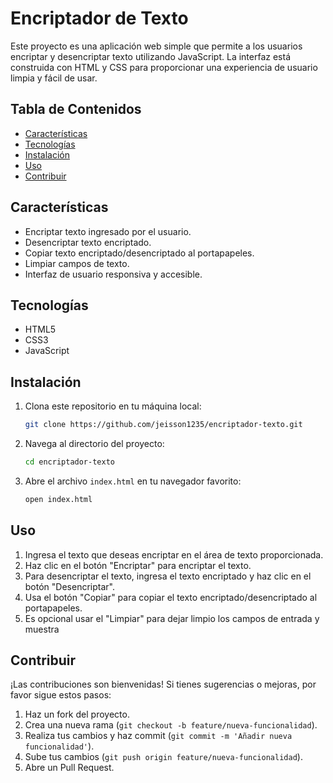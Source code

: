 # Encriptador de Texto

Este proyecto es una aplicación web simple que permite a los usuarios encriptar y desencriptar texto utilizando JavaScript. La interfaz está construida con HTML y CSS para proporcionar una experiencia de usuario limpia y fácil de usar.

## Tabla de Contenidos

- [Características](#características)
- [Tecnologías](#tecnologías)
- [Instalación](#instalación)
- [Uso](#uso)
- [Contribuir](#contribuir)

## Características

- Encriptar texto ingresado por el usuario.
- Desencriptar texto encriptado.
- Copiar texto encriptado/desencriptado al portapapeles.
- Limpiar campos de texto.
- Interfaz de usuario responsiva y accesible.

## Tecnologías

- HTML5
- CSS3
- JavaScript

## Instalación

1. Clona este repositorio en tu máquina local:

    ```bash
    git clone https://github.com/jeisson1235/encriptador-texto.git
    ```

2. Navega al directorio del proyecto:

    ```bash
    cd encriptador-texto
    ```

3. Abre el archivo `index.html` en tu navegador favorito:

    ```bash
    open index.html
    ```

## Uso

1. Ingresa el texto que deseas encriptar en el área de texto proporcionada.
2. Haz clic en el botón "Encriptar" para encriptar el texto.
3. Para desencriptar el texto, ingresa el texto encriptado y haz clic en el botón "Desencriptar".
4. Usa el botón "Copiar" para copiar el texto encriptado/desencriptado al portapapeles.
5. Es opcional usar el "Limpiar" para dejar limpio los campos de entrada y muestra

## Contribuir

¡Las contribuciones son bienvenidas! Si tienes sugerencias o mejoras, por favor sigue estos pasos:

1. Haz un fork del proyecto.
2. Crea una nueva rama (`git checkout -b feature/nueva-funcionalidad`).
3. Realiza tus cambios y haz commit (`git commit -m 'Añadir nueva funcionalidad'`).
4. Sube tus cambios (`git push origin feature/nueva-funcionalidad`).
5. Abre un Pull Request.
